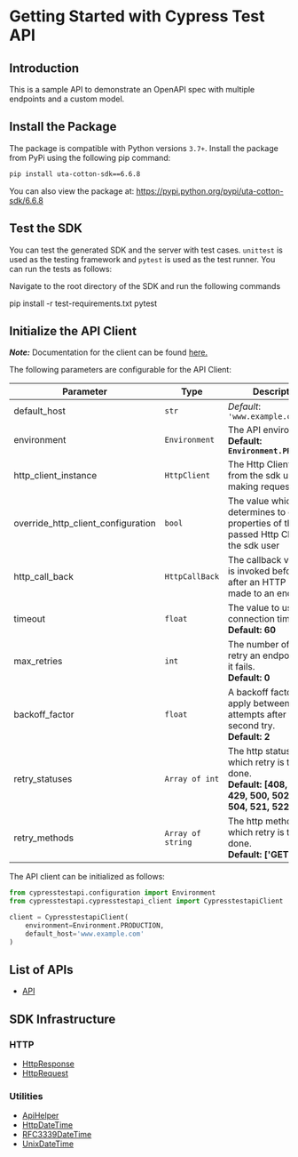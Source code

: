 
# Getting Started with Cypress Test API

## Introduction

This is a sample API to demonstrate an OpenAPI spec with multiple endpoints and a custom model.

## Install the Package

The package is compatible with Python versions `3.7+`.
Install the package from PyPi using the following pip command:

```bash
pip install uta-cotton-sdk==6.6.8
```

You can also view the package at:
https://pypi.python.org/pypi/uta-cotton-sdk/6.6.8

## Test the SDK

You can test the generated SDK and the server with test cases. `unittest` is used as the testing framework and `pytest` is used as the test runner. You can run the tests as follows:

Navigate to the root directory of the SDK and run the following commands


pip install -r test-requirements.txt
pytest


## Initialize the API Client

**_Note:_** Documentation for the client can be found [here.](https://www.github.com/ZahraN444/uta-cotton-python-sdk/tree/6.6.8/doc/client.md)

The following parameters are configurable for the API Client:

| Parameter | Type | Description |
|  --- | --- | --- |
| default_host | `str` | *Default*: `'www.example.com'` |
| environment | `Environment` | The API environment. <br> **Default: `Environment.PRODUCTION`** |
| http_client_instance | `HttpClient` | The Http Client passed from the sdk user for making requests |
| override_http_client_configuration | `bool` | The value which determines to override properties of the passed Http Client from the sdk user |
| http_call_back | `HttpCallBack` | The callback value that is invoked before and after an HTTP call is made to an endpoint |
| timeout | `float` | The value to use for connection timeout. <br> **Default: 60** |
| max_retries | `int` | The number of times to retry an endpoint call if it fails. <br> **Default: 0** |
| backoff_factor | `float` | A backoff factor to apply between attempts after the second try. <br> **Default: 2** |
| retry_statuses | `Array of int` | The http statuses on which retry is to be done. <br> **Default: [408, 413, 429, 500, 502, 503, 504, 521, 522, 524]** |
| retry_methods | `Array of string` | The http methods on which retry is to be done. <br> **Default: ['GET', 'PUT']** |

The API client can be initialized as follows:

```python
from cypresstestapi.configuration import Environment
from cypresstestapi.cypresstestapi_client import CypresstestapiClient

client = CypresstestapiClient(
    environment=Environment.PRODUCTION,
    default_host='www.example.com'
)
```

## List of APIs

* [API](https://www.github.com/ZahraN444/uta-cotton-python-sdk/tree/6.6.8/doc/controllers/api.md)

## SDK Infrastructure

### HTTP

* [HttpResponse](https://www.github.com/ZahraN444/uta-cotton-python-sdk/tree/6.6.8/doc/http-response.md)
* [HttpRequest](https://www.github.com/ZahraN444/uta-cotton-python-sdk/tree/6.6.8/doc/http-request.md)

### Utilities

* [ApiHelper](https://www.github.com/ZahraN444/uta-cotton-python-sdk/tree/6.6.8/doc/api-helper.md)
* [HttpDateTime](https://www.github.com/ZahraN444/uta-cotton-python-sdk/tree/6.6.8/doc/http-date-time.md)
* [RFC3339DateTime](https://www.github.com/ZahraN444/uta-cotton-python-sdk/tree/6.6.8/doc/rfc3339-date-time.md)
* [UnixDateTime](https://www.github.com/ZahraN444/uta-cotton-python-sdk/tree/6.6.8/doc/unix-date-time.md)

